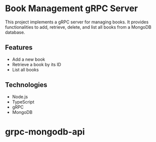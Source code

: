 # Book Management gRPC Server

This project implements a gRPC server for managing books. It provides functionalities to add, retrieve, delete, and list all books from a MongoDB database.

## Features

- Add a new book
- Retrieve a book by its ID
- List all books

## Technologies

- Node.js
- TypeScript
- gRPC
- MongoDB
# grpc-mongodb-api
